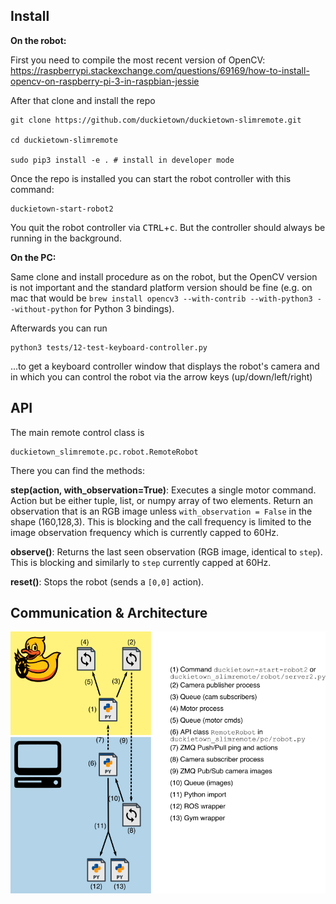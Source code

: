 ## Install

**On the robot:**

First you need to compile the most recent version of OpenCV: https://raspberrypi.stackexchange.com/questions/69169/how-to-install-opencv-on-raspberry-pi-3-in-raspbian-jessie

After that clone and install the repo

    git clone https://github.com/duckietown/duckietown-slimremote.git
    
    cd duckietown-slimremote
    
    sudo pip3 install -e . # install in developer mode
    
Once the repo is installed you can start the robot controller with this command:

    duckietown-start-robot2
    
You quit the robot controller via <kbd>CTRL</kbd>+<kbd>c</kbd>. But the controller should always be running in the background.
    
    
**On the PC:**

Same clone and install procedure as on the robot, but the OpenCV version is not important and the standard platform version should be fine (e.g. on mac that would be `brew install opencv3 --with-contrib --with-python3 --without-python` for Python 3 bindings). 

Afterwards you can run

    python3 tests/12-test-keyboard-controller.py
    
...to get a keyboard controller window that displays the robot's camera and in which you can control the robot via the arrow keys (up/down/left/right)


## API

The main remote control class is 

    duckietown_slimremote.pc.robot.RemoteRobot
    
There you can find the methods:

**step(action, with_observation=True)**:
 Executes a single motor command. Action but be either tuple, list, or numpy array of two elements. Return an observation that is an RGB image unless `with_observation = False` in the shape (160,128,3). This is blocking and the call frequency is limited to the image observation frequency which is currently capped to 60Hz.
 
**observe()**:
 Returns the last seen observation (RGB image, identical to `step`). This is blocking and similarly to `step` currently capped at 60Hz.
 
**reset()**:
 Stops the robot (sends a `[0,0]` action).


## Communication & Architecture

![image depicting the different components and how they interact](doc/overview.png "Architecture Overview")

 


    

